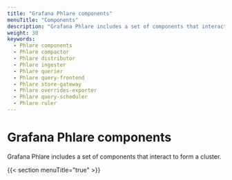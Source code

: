 ```yaml
---
title: "Grafana Phlare components"
menuTitle: "Components"
description: "Grafana Phlare includes a set of components that interact to form a cluster."
weight: 30
keywords:
  - Phlare components
  - Phlare compactor
  - Phlare distributor
  - Phlare ingester
  - Phlare querier
  - Phlare query-frontend
  - Phlare store-gateway
  - Phlare overrides-exporter
  - Phlare query-scheduler
  - Phlare ruler
---
```


# Grafana Phlare components

Grafana Phlare includes a set of components that interact to form a cluster.

{{< section menuTitle="true" >}}

